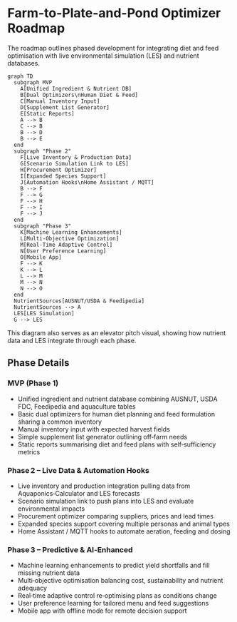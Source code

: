 # Farm-to-Plate-and-Pond Optimizer Roadmap

The roadmap outlines phased development for integrating diet and feed optimisation with live environmental simulation (LES) and nutrient databases.

```mermaid
graph TD
  subgraph MVP
    A[Unified Ingredient & Nutrient DB]
    B[Dual Optimizers\nHuman Diet & Feed]
    C[Manual Inventory Input]
    D[Supplement List Generator]
    E[Static Reports]
    A --> B
    C --> B
    B --> D
    B --> E
  end
  subgraph "Phase 2"
    F[Live Inventory & Production Data]
    G[Scenario Simulation Link to LES]
    H[Procurement Optimizer]
    I[Expanded Species Support]
    J[Automation Hooks\nHome Assistant / MQTT]
    B --> F
    F --> G
    F --> H
    F --> I
    F --> J
  end
  subgraph "Phase 3"
    K[Machine Learning Enhancements]
    L[Multi-Objective Optimization]
    M[Real-Time Adaptive Control]
    N[User Preference Learning]
    O[Mobile App]
    F --> K
    K --> L
    L --> M
    M --> N
    N --> O
  end
  NutrientSources[AUSNUT/USDA & Feedipedia]
  NutrientSources --> A
  LES[LES Simulation]
  G --> LES
```

This diagram also serves as an elevator pitch visual, showing how nutrient data and LES integrate through each phase.

## Phase Details

### MVP (Phase&nbsp;1)

- Unified ingredient and nutrient database combining AUSNUT, USDA FDC, Feedipedia and aquaculture tables
- Basic dual optimizers for human diet planning and feed formulation sharing a common inventory
- Manual inventory input with expected harvest fields
- Simple supplement list generator outlining off‑farm needs
- Static reports summarising diet and feed plans with self‑sufficiency metrics

### Phase 2 – Live Data & Automation Hooks

- Live inventory and production integration pulling data from Aquaponics‑Calculator and LES forecasts
- Scenario simulation link to push plans into LES and evaluate environmental impacts
- Procurement optimizer comparing suppliers, prices and lead times
- Expanded species support covering multiple personas and animal types
- Home Assistant / MQTT hooks to automate aeration, feeding and dosing

### Phase 3 – Predictive & AI‑Enhanced

- Machine learning enhancements to predict yield shortfalls and fill missing nutrient data
- Multi‑objective optimisation balancing cost, sustainability and nutrient adequacy
- Real‑time adaptive control re‑optimising plans as conditions change
- User preference learning for tailored menu and feed suggestions
- Mobile app with offline mode for remote decision support
